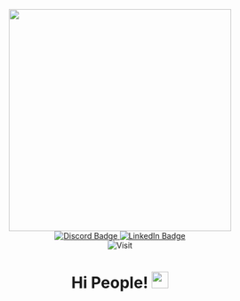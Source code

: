 <div id="header" align="center">
  <img src="https://mir-s3-cdn-cf.behance.net/project_modules/disp/601014116770475.6068beff4640a.gif" width="400"/>
<div id="badges">
  <a href="https://discordapp.com/users/736096426924441610">
    <img src="https://img.shields.io/badge/discord-purple?style=for-the-badge&logo=discord&logoColor=white" alt="Discord Badge"/>
  </a>
  <a href="www.linkedin.com/in/arfina-devi-utami">
    <img src="https://img.shields.io/badge/LinkedIn-purple?style=for-the-badge&logo=linkedin&logoColor=white" alt="LinkedIn Badge"/>
  </a>
</div>
<img src="https://komarev.com/ghpvc/?username=fiinaa&style=flat-square&color=blue" alt="Visit"/>
<h1>
  Hi People!
  <img src="https://media.giphy.com/media/hvRJCLFzcasrR4ia7z/giphy.gif" width="30px"/>
</h1>
</div>

